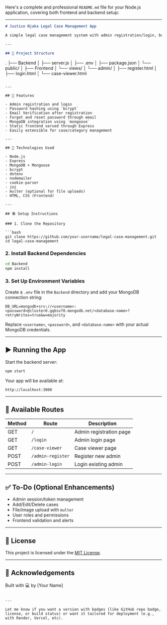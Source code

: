 Here's a complete and professional `README.md` file for your Node.js application, covering both frontend and backend setup:

---

```markdown
# Justice Njaka Legal Case Management App

A simple legal case management system with admin registration/login, built with **Node.js**, **Express**, and **MongoDB**. The frontend is served from static HTML files.

---

## 📁 Project Structure

```
.
├── Backend
│   ├── server.js
│   ├── .env
│   ├── package.json
│   └── public/
│
├── Frontend
│   └── views/
│       └── admin/
│           ├── register.html
│           ├── login.html
│           └── case-viewer.html
```

---

## 🚀 Features

- Admin registration and login
- Password hashing using `bcrypt`
- Email Verification after registration 
- Forgot and reset password through email
- MongoDB integration using `mongoose`
- Static frontend served through Express
- Easily extensible for case/category management

---

## 🧰 Technologies Used

- Node.js
- Express
- MongoDB + Mongoose
- bcrypt
- dotenv
- nodemailer
- cookie-parser
- joi
- multer (optional for file uploads)
- HTML, CSS (Frontend)

---

## 🛠️ Setup Instructions

### 1. Clone the Repository

```bash
git clone https://github.com/your-username/legal-case-management.git
cd legal-case-management
```

### 2. Install Backend Dependencies

```bash
cd Backend
npm install
```

### 3. Set Up Environment Variables

Create a `.env` file in the `Backend` directory and add your MongoDB connection string:

```
DB_URL=mongodb+srv://<username>:<password>@cluster0.gqbsvf0.mongodb.net/<database-name>?retryWrites=true&w=majority
```

Replace `<username>`, `<password>`, and `<database-name>` with your actual MongoDB credentials.

---

## ▶️ Running the App

Start the backend server:

```bash
npm start
```

Your app will be available at:

```
http://localhost:3000
```

---

## 📄 Available Routes

| Method | Route             | Description                     |
|--------|------------------|---------------------------------|
| GET    | `/`              | Admin registration page         |
| GET    | `/login`         | Admin login page                |
| GET    | `/case-viewer`   | Case viewer page                |
| POST   | `/admin-register`| Register new admin              |
| POST   | `/admin-login`   | Login existing admin            |

---

## ✅ To-Do (Optional Enhancements)

- Admin session/token management
- Add/Edit/Delete cases
- File/image upload with `multer`
- User roles and permissions
- Frontend validation and alerts

---

## 📝 License

This project is licensed under the [MIT License](LICENSE).

---

## 🙌 Acknowledgements

Built with 💻 by [Your Name]
```

---

Let me know if you want a version with badges (like GitHub repo badge, license, or build status) or want it tailored for deployment (e.g., with Render, Vercel, etc).
